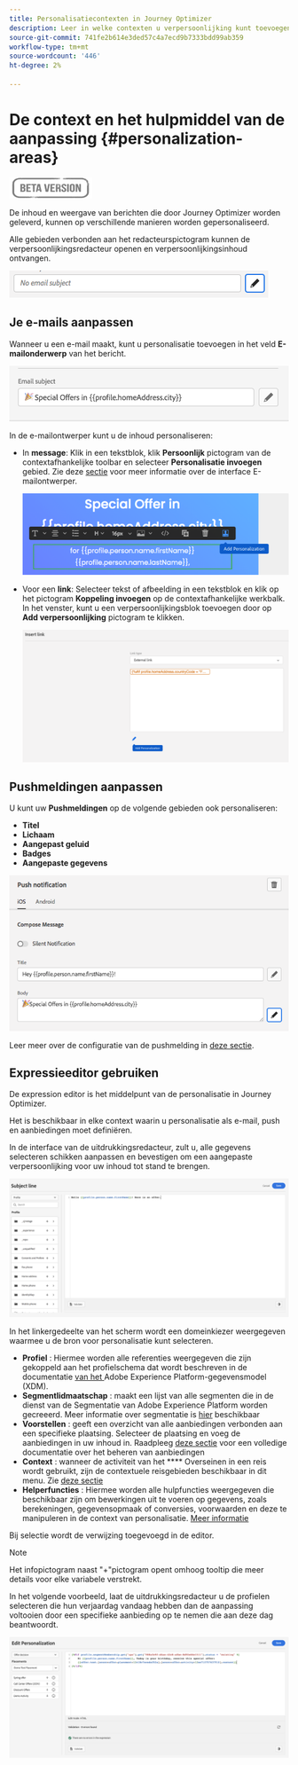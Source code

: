 ```yaml
---
title: Personalisatiecontexten in Journey Optimizer
description: Leer in welke contexten u verpersoonlijking kunt toevoegen
source-git-commit: 741fe2b614e3ded57c4a7ecd9b7333bdd99ab359
workflow-type: tm+mt
source-wordcount: '446'
ht-degree: 2%

---
```


# De context en het hulpmiddel van de aanpassing {#personalization-areas}

![](../assets/do-not-localize/badge.png)

De inhoud en weergave van berichten die door Journey Optimizer worden geleverd, kunnen op verschillende manieren worden gepersonaliseerd.

Alle gebieden verbonden aan het redacteurspictogram kunnen de verpersoonlijkingsredacteur openen en verpersoonlijkingsinhoud ontvangen.

![](assets/perso_icon.png)

## Je e-mails aanpassen

Wanneer u een e-mail maakt, kunt u personalisatie toevoegen in het veld **E-mailonderwerp** van het bericht.

![](assets/perso_subject.png)

In de e-mailontwerper kunt u de inhoud personaliseren:

* In **message**: Klik in een tekstblok, klik **Persoonlijk** pictogram van de contextafhankelijke toolbar en selecteer **Personalisatie invoegen** gebied. Zie deze [sectie](../design-emails.md) voor meer informatie over de interface E-mailontwerper.

   ![](assets/perso_insert.png)

* Voor een **link**: Selecteer tekst of afbeelding in een tekstblok en klik op het pictogram **Koppeling invoegen** op de contextafhankelijke werkbalk. In het venster, kunt u een verpersoonlijkingsblok toevoegen door op **Add verpersoonlijking** pictogram te klikken.

   ![](assets/perso_link.png)

## Pushmeldingen aanpassen

U kunt uw **Pushmeldingen** op de volgende gebieden ook personaliseren:

* **Titel**
* **Lichaam**
* **Aangepast geluid**
* **Badges**
* **Aangepaste gegevens**

![](assets/perso_push.png)

Leer meer over de configuratie van de pushmelding in [deze sectie](../create-push.md).

## Expressieeditor gebruiken

De expression editor is het middelpunt van de personalisatie in Journey Optimizer.

Het is beschikbaar in elke context waarin u personalisatie als e-mail, push en aanbiedingen moet definiëren.

In de interface van de uitdrukkingsredacteur, zult u, alle gegevens selecteren schikken aanpassen en bevestigen om een aangepaste verpersoonlijking voor uw inhoud tot stand te brengen.

![](assets/perso_ee1.png)

In het linkergedeelte van het scherm wordt een domeinkiezer weergegeven waarmee u de bron voor personalisatie kunt selecteren.

* **Profiel** : Hiermee worden alle referenties weergegeven die zijn gekoppeld aan het profielschema dat wordt beschreven in de documentatie [ van het ](https://experienceleague.adobe.com/docs/experience-platform/xdm/home.html?lang=nl)Adobe Experience Platform-gegevensmodel (XDM).
* **Segmentlidmaatschap** : maakt een lijst van alle segmenten die in de dienst van de Segmentatie van Adobe Experience Platform worden gecreeerd. Meer informatie over segmentatie is [hier](https://experienceleague.adobe.com/docs/experience-platform/segmentation/home.html?lang=en) beschikbaar
* **Voorstellen** : geeft een overzicht van alle aanbiedingen verbonden aan een specifieke plaatsing. Selecteer de plaatsing en voeg de aanbiedingen in uw inhoud in. Raadpleeg [deze sectie](../deliver-personalized-offers.md) voor een volledige documentatie over het beheren van aanbiedingen
* **Context** : wanneer de activiteit van het  **** Overseinen in een reis wordt gebruikt, zijn de contextuele reisgebieden beschikbaar in dit menu. Zie [deze sectie](personalization-use-case.md)
* **Helperfuncties** : Hiermee worden alle hulpfuncties weergegeven die beschikbaar zijn om bewerkingen uit te voeren op gegevens, zoals berekeningen, gegevensopmaak of conversies, voorwaarden en deze te manipuleren in de context van personalisatie. [Meer informatie](functions/functions.md)



Bij selectie wordt de verwijzing toegevoegd in de editor.

>[!NOTE]
>
>Het infopictogram naast &quot;+&quot;pictogram opent omhoog tooltip die meer details voor elke variabele verstrekt.

In het volgende voorbeeld, laat de uitdrukkingsredacteur u de profielen selecteren die hun verjaardag vandaag hebben dan de aanpassing voltooien door een specifieke aanbieding op te nemen die aan deze dag beantwoordt.

![](assets/perso_ee2.png)




